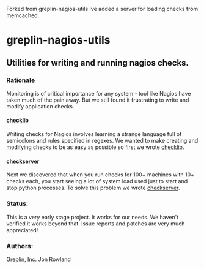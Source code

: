 Forked from greplin-nagios-utils
Ive added a server for loading checks from memcached.

greplin-nagios-utils
====================

Utilities for writing and running nagios checks.
------------------------------------------------

### Rationale

Monitoring is of critical importance for any system - tool like Nagios have taken much of the pain away.  But we still found it
frustrating to write and modify application checks.

#### [checklib](/Greplin/greplin-nagios-utils/tree/master/checklib)

Writing checks for Nagios involves learning a strange language full of semicolons and rules specified in regexes.  We
wanted to make creating and modifying checks to be as easy as possible so first we wrote [checklib](/Greplin/greplin-nagios-utils/tree/master/checklib).

#### [checkserver](/Greplin/greplin-nagios-utils/tree/master/checkserver)

Next we discovered that when you run checks for 100+ machines with 10+ checks each, you start seeing a lot of system load
used just to start and stop python processes.  To solve this problem we wrote [checkserver](/Greplin/greplin-nagios-utils/tree/master/checkserver).

### Status:

This is a very early stage project.  It works for our needs.  We haven't verified it works beyond that.  Issue reports
and patches are very much appreciated!

### Authors:

[Greplin, Inc.](http://www.greplin.com)
Jon Rowland
